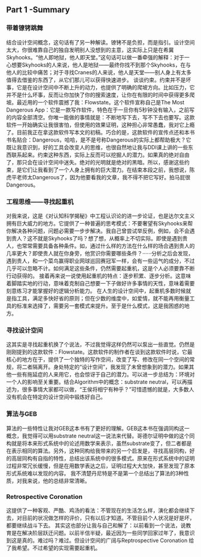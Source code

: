 ## Part 1 -Summary
### 带着镣铐跳舞

结合设计空间概念，这句话有了另一种解读。镣铐不是负担，而是指引。设计空间太大，你很难靠自己的独自发明别人没想到的主意，这实际上只是在希冀Skyhooks。“他人即地狱，他人即天堂。”这句话可以做一番牵强的解释：对于一心想要Skyhooks的人来说，他人是地狱——最终你找不到那个Skyhooks，在与他人的比较中痛苦；对于寻找Cranes的人来说，他人是天堂——别人身上有太多值得去借鉴的东西了，从它们那儿可以获得快速进步。
谈谈约束。约束并不是坏事，它是在设计空间中不断上升的动力，也提供了明确的爬坡方向。比如压力，它并不是什么坏事，反而让你加快了你的搜索速度，让你在有限的时间中获得更多爬坡。最近用的一个软件震撼了我：Flowstate。这个软件宣称自己是The Most Dangerous App：它是一款写作软件，特色在于一旦你有5秒钟没有输入，之前写的内容全部清空。你唯一能做的事情就是：不断地写下去，写不下去也要写。这款软件一开始确实让我很害怕，但使用的效果证明，这种担心非常愚蠢，我对它上瘾了。目前我正在拿这款软件写本文的初稿。巧合的是，这款软件的宣传点还和本书书名贴合：Dangerous，哈哈，是不是号称Dangerous的实际上都帮助极大？它既让我意识到，好的工具会改变人的思维，也很自然地让我与DDI课上讲的一些东西联系起来。约束这种东西，实际上反而可以挖掘人的潜力。如果真的绝对自由了，那只会在设计空间中迷失。绝对的光明就是绝对的黑暗。所以，感谢这些约束，是它们让我看到了一个人身上拥有的巨大潜力。在结束本段之前，我想说，陈虎平老师太Dangerous了，因为他要看我的文章，我不得不把它写好。拍马屁很Dangerous。


### 工程思维——寻找起重机

对我来说，这是《对认知科学揭秘》中工程认识论的进一步论证，也是达尔文主义拥有巨大威力的地方。它提供了一种普遍的思考模式：不要奢望有Skyhooks来帮你解决各种问题，问题必需要一步步解决。我自己曾尝试举反例，例如，会不会遇到贵人？这不就是Skyhooks了吗？想了想，从概率上不切实际。即使是遇到贵人，也常常需要具备各种条件。如，通过什么样的方法在什么样的场合遇到贵人的几率更大？即使贵人就在你身旁，他赏识你需要哪些条件？······分析之后会发现，遇到贵人，和一个菜鸟赢得职业网球巡回赛冠军一样，会有一些运气的成分，不过几乎可以忽略不计。如何满足这些条件，仍然需要起重机，这是个人必须要靠不断行动获得的。
接着再来说一说使用起重机的特点：逐步积累、逐步分析。这意味着脚踏实地的行动，意味着克制自己想要一下子做好许多事情的天性，意味着需要刻意练习才能掌握好的逻辑分析能力。
在人生的设计空间中，起重机多数时候就是指工具，满足多快好省的原则；但在少数的维度中，如爱情，就不能再用衡量工具的标准来选择了，需要另一套模式来提升。至于是什么模式，这是我困惑的地方。

### 寻找设计空间

这其实是寻找起重机换了个说法，不过我觉得这样仍然可以泵出一些直觉。仍然是刚刚提到的这款软件：Flowstate。这款软件的制作者在谈到这款软件时说，它最核心的地方在于，提供了一个独特的写作空间，改变了写、修改在同一个空间的常规，将二者隔离开。身处特定的“设计空间”，我发现了未曾想象到的潜力。如果其他一些有拖延症的人来用它，也会惊讶于自己的潜力。可以进一步总结为：环境对一个人的影响至关重要。结合Algorithm中的概念：substrate neutral，可以再描述为，很多事情大家都可以做，“王侯将相宁有种乎？”可惜遗憾的就是，大多数人没有机会在特定的设计空间中锻炼好自己。


### 算法与GEB

算法的一些特性让我对GEB这本书有了更好的理解。GEB这本书在强调同构这一概念，我觉得可以用substrate neutral这一说法来代替。哥德尔证明中做的这个同构就是将本来形式系统中的论述用数学来表示，虽然substrate变了，但二者都是在表示相同的算法。另外，这种同构给我带来的另一个启发是，寻找高层同构，好的高层同构有自指的特性，总结出该系统中的很多模式。原来在形式系统中的证明过程非常冗长缓慢，但是在用数学表达之后，证明过程大大加快，甚至发现了原本形式系统难以发现的内容。
我不清楚丹尼特是不是第一个总结出了算法的3种性质，对我来说，他的总结非常清晰。



### Retrospective Coronation
这提供了一种客观、严酷、鸡汤的看法：不管现在的生活怎么样，演化都会继续下去，对目前的状况做怎样的评价，只有以后才知道。不管目前个人状况是好是坏，都要继续战斗下去。
其实这也部分让我与自己和解了：以前看到一个说法，说教育是在解决阶层跃迁问题。以前半信半疑，最近因为一些同学回家过年了，我意识到这是真的。难过吗？难过。但设计空间的广阔与Reptrospective Coronation 给了我希望。不过希望的实现需要起重机。

